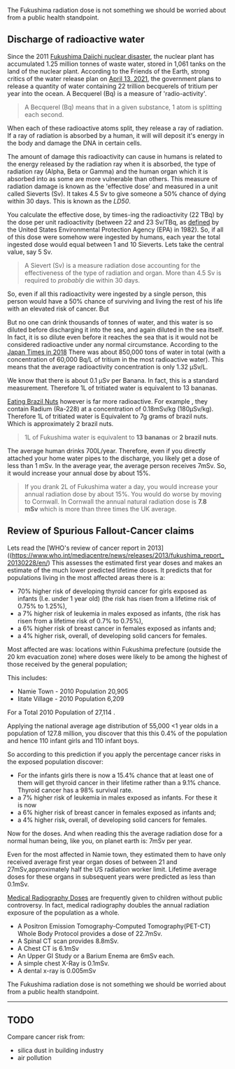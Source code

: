 The Fukushima radiation dose is not something we should be worried about from a public health standpoint.

## Discharge of radioactive water

Since the 2011 [Fukushima Daiichi nuclear disaster](https://en.wikipedia.org/wiki/Fukushima_Daiichi_nuclear_disaster "Fukushima Daiichi nuclear disaster"), the nuclear plant has accumulated 1.25 million tonnes of waste water, stored in 1,061 tanks on the land of the nuclear plant. According to the Friends of the Earth, strong critics of the water release plan on [April 13, 2021](https://www.foejapan.org/en/energy/doc/210413.html), the government plans to release a quantity of water containing 22 trillion becquerels of tritium per year into the ocean. A Becquerel (Bq) is a measure of 'radio-activity'. 

> A Becquerel (Bq) means that in a given substance, 1 atom is splitting each second.

When each of these radioactive atoms split, they release a ray of radiation. If a ray of radiation is absorbed by a human, it will will deposit it's energy in the body and damage the DNA in certain cells.

The amount of damage this radioactivity can cause in humans is related to the energy released by the radiation ray when it is absorbed, the type of radiation ray (Alpha, Beta or Gamma) and the human organ which it is absorbed into as some are more vulnerable than others. This measure of radiation damage is known as the 'effective dose' and measured in a unit called Sieverts (Sv). It takes 4.5 Sv to give someone a 50% chance of dying within 30 days. This is known as the _LD50_. 

You calculate the effective dose, by times-ing the radioactivity (22 TBq) by the dose per unit radioactivity (between 22 and 23 Sv/TBq, as [defined](https://www.osti.gov/servlets/purl/5337327) by the United States Environmental Protection Agency (EPA) in 1982). So, if all of this dose were somehow were ingested by humans, each year the total ingested dose would equal between 1 and 10 Sieverts. Lets take the central value, say 5 Sv.

> A Sievert (Sv) is a measure radiation dose accounting for the effectiveness of the type of radiation and organ. More than 4.5 Sv is required to _probably_ die within 30 days.  

So, even if all this radioactivity were ingested by a single person, this person would have a 50% chance of surviving and living the rest of his life with an elevated risk of cancer. But 

But no one can drink thousands of tonnes of water, and this water is so diluted before discharging it into the sea, and again diluted in the sea itself. In fact, it is so dilute even before it reaches the sea that is it would not be considered radioactive under any normal circumstance. According to the [Japan Times in 2018](https://www.japantimes.co.jp/opinion/2018/06/05/commentary/japan-commentary/tritiated-water-will-decide/#.WxcTSlOFPGL) There was about 850,000 tons of water in total (with a concentration of 60,000 Bq/L of tritium in the most radioactive water). This means that the average radioactivity concentration is only 1.32 μSv/L. 

We know that there is about 0.1 μSv per Banana. In fact, this is a standard measurement. Therefore 1L of tritiated water is equivalent to 13 bananas.

[Eating Brazil Nuts](http://repositorio.ipen.br/bitstream/handle/123456789/26916/22770.pdf?sequence=1) however is far more radioactive. For example , they contain Radium (Ra-228) at a concentration of 0.18mSv/kg (180μSv/kg). Therefore 1L of tritiated water is Equivalent to 7g grams of brazil nuts. Which is approximately 2 brazil nuts.

> 1L of Fukushima water is equivalent to __13 bananas__ or __2 brazil nuts__.

The average human drinks 700L/year. Therefore, even if you directly attached your home water pipes to the discharge, you likely get a dose of less than 1 mSv. In the average year, the average person receives 7mSv. So, it would increase your annual dose by about 15%.

> If you drank 2L of Fukushima water a day, you would increase your annual radiation dose by about 15%. You would do worse by moving to Cornwall. In Cornwall the annual natural radiation dose is **7.8 mSv** which is more than three times the UK average.

## Review of Spurious Fallout-Cancer claims

Lets read the [WHO's review of cancer report in 2013]((https://www.who.int/mediacentre/news/releases/2013/fukushima_report_20130228/en/) This assesses the estimated first year doses and makes an estimate of the much lower predicted lifetime doses. It predicts that for populations living in the most affected areas there is a:

- 70% higher risk of developing thyroid cancer for girls exposed as infants (I.e. under 1 year old) (the risk has risen from a lifetime risk of 0.75% to 1.25%), 
- a 7% higher risk of leukemia in males exposed as infants, (the risk has risen from a lifetime risk of 0.7% to 0.75%),
- a 6% higher risk of breast cancer in females exposed as infants and; 
- a 4% higher risk, overall, of developing solid cancers for females.

Most affected are was: locations within Fukushima prefecture (outside the 20 km evacuation zone) where doses were likely to be among the highest of those received by the general population;

This includes:

- Namie Town - 2010 Population 20,905
- Iitate Village - 2010 Population 6,209

For a Total 2010 Population of 27,114 . 

Applying the national average age distribution of 55,000 <1 year olds in a population of 127.8 million, you discover that this this 0.4% of the population and hence 110 infant girls and 110 infant boys.

So according to this prediction if you apply the percentage cancer risks in the exposed population discover: 

- For the infants girls there is now a 15.4% chance that at least one of them will get thyroid cancer in their lifetime rather than a 9.1% chance. Thyroid cancer has a 98% survival rate. 
- a 7% higher risk of leukemia in males exposed as infants. For these it is now  
- a 6% higher risk of breast cancer in females exposed as infants and;
- a 4% higher risk, overall, of developing solid cancers for females.

Now for the doses. And when reading this the average radiation dose for a normal human being, like you, on planet earth is: 7mSv per year.

Even for the most affected in Namie town, they estimated them to have only received average first year organ doses of between 21 and 27mSv,approximately half the US radiation worker limit. Lifetime average doses for these organs in subsequent years were predicted as less than 0.1mSv. 

[Medical Radiography Doses](https://www.radiologyinfo.org/en/info.cfm?pg=safety-xray) are frequently given to children without public controversy. In fact, medical radiography doubles the annual radiation exposure of the population as a whole.

- A Positron Emission Tomography-Computed Tomography(PET-CT) Whole Body Protocol provides a dose of 22.7mSv.
- A Spinal CT scan provides 8.8mSv.
- A Chest CT is 6.1mSv
- An Upper GI Study or a Barium Enema are 6mSv each.
- A simple chest X-Ray is 0.1mSv.
- A dental x-ray is 0.005mSv

The Fukushima radiation dose is not something we should be worried about from a public health standpoint.

---

## TODO 

Compare cancer risk from:

- silica dust in building industry 
- air pollution

